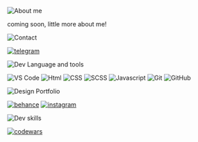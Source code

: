 ![About me](https://img.shields.io/badge/-about_me-2C394B?style=for-the-badge&logo=desing&logoWidth=100)

coming soon, little more about me!

<!-- about me -->

![Contact](https://img.shields.io/badge/-contact-2C394B?style=for-the-badge&logo=desing&logoWidth=100)

<!-- contact icon -->

[![telegram](https://img.shields.io/badge/-telegram-2C394B?style=for-the-badge&logo=telegram)](https://t.me/eug1_design)

![Dev Language and tools](https://img.shields.io/badge/-dev_language_and_tools-2C394B?style=for-the-badge&logo=desing&logoWidth=100)

<!-- icon dev skill`s -->

![VS Code](https://img.shields.io/badge/-vs_code-2C394B?style=for-the-badge&logo=VisualStudioCode&labelColor=007ACC&logoColor=FFF)
![Html](https://img.shields.io/badge/-html-2C394B?style=for-the-badge&logo=html5&labelColor=D95A19&logoColor=FFF)
![CSS](https://img.shields.io/badge/-css-2C394B?style=for-the-badge&logo=css3&labelColor=3071E7&logoColor=FFF)
![SCSS](https://img.shields.io/badge/-scss-2C394B?style=for-the-badge&logo=Sass&labelColor=CC6699&logoColor=FFF)
![Javascript](https://img.shields.io/badge/-javascript-2C394B?style=for-the-badge&logo=javascript&labelColor=ECA013&logoColor=FFF)
![Git](https://img.shields.io/badge/-Git-2C394B?style=for-the-badge&logo=git&logoColor=F05032)
![GitHub](https://img.shields.io/badge/-GitHub-2C394B?style=for-the-badge&logo=github&labelColor=logoColor=FFF)

![Design Portfolio](https://img.shields.io/badge/-design_portfolio-2C394B?style=for-the-badge&logo=desing&logoWidth=100)

[![behance](https://img.shields.io/badge/-behance-2C394B?style=for-the-badge&logo=behance&labelColor=001000&logoColor=FFF)](https://www.behance.net/eug1_design)
[![instagram](https://img.shields.io/badge/-instagram-2C394B?style=for-the-badge&logo=instagram&labelColor=F75151&logoColor=FFF)](https://www.instagram.com/eug1_design/)

![Dev skills](https://img.shields.io/badge/-dev_skills-2C394B?style=for-the-badge&logo=desing&logoWidth=100)

[![codewars](https://www.codewars.com/users/Lointainy/badges/large)](https://www.codewars.com/users/Lointainy)


<!--
![Design tools](https://img.shields.io/badge/-design_tools-2C394B?style=for-the-badge&logo=desing&logoWidth=100)

icon design skill`s

![illustrator](https://img.shields.io/badge/AI-FF9A00?style=for-the-badge&logo=adobeillustrator&labelColor=FF9A00&logoColor=FFF)
![Photoshop](https://img.shields.io/badge/ps-31A8FF?style=for-the-badge&logo=adobephotoshop&labelColor=31A8FF&logoColor=FFF)
![Figma](https://img.shields.io/badge/Figma-F24E1E?style=for-the-badge&logo=figma&labelColor=F24E1E&logoColor=FFF)

#### base skill`s:

![Adobe After Effect](https://img.shields.io/badge/AE-9999FF?style=for-the-badge&logo=adobeaftereffects&labelColor=9999FF&logoColor=FFF)
![Adobe Premiere Pro](https://img.shields.io/badge/PP-9999FF?style=for-the-badge&logo=adobepremierepro&labelColor=9999FF&logoColor=FFF)
![Blender](https://img.shields.io/badge/blender-F5792A?style=for-the-badge&logo=blender&labelColor=F5792A&logoColor=FFF) -->
